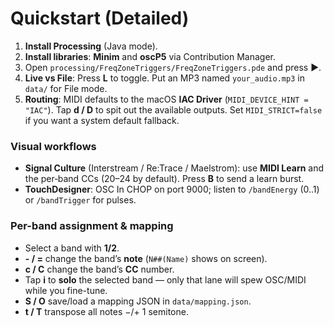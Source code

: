 # Quickstart (Detailed)

1) **Install Processing** (Java mode).  
2) **Install libraries**: **Minim** and **oscP5** via Contribution Manager.  
3) Open `processing/FreqZoneTriggers/FreqZoneTriggers.pde` and press ▶︎.  
4) **Live vs File**: Press **L** to toggle. Put an MP3 named `your_audio.mp3` in `data/` for File mode.  
5) **Routing**: MIDI defaults to the macOS **IAC Driver** (`MIDI_DEVICE_HINT = "IAC"`). Tap **d / D** to spit out the available outputs. Set `MIDI_STRICT=false` if you want a system default fallback.

### Visual workflows
- **Signal Culture** (Interstream / Re:Trace / Maelstrom): use **MIDI Learn** and the per‑band CCs (20–24 by default). Press **B** to send a learn burst.
- **TouchDesigner**: OSC In CHOP on port 9000; listen to `/bandEnergy` (0..1) or `/bandTrigger` for pulses.

### Per-band assignment & mapping
- Select a band with **1/2**.
- **- / =** change the band’s **note** (`N##(Name)` shows on screen).
- **c / C** change the band’s **CC** number.
- Tap **i** to **solo** the selected band — only that lane will spew OSC/MIDI while you fine-tune.
- **S / O** save/load a mapping JSON in `data/mapping.json`.
- **t / T** transpose all notes −/+ 1 semitone.
